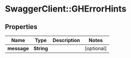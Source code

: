 # SwaggerClient::GHErrorHints

## Properties
Name | Type | Description | Notes
------------ | ------------- | ------------- | -------------
**message** | **String** |  | [optional] 


